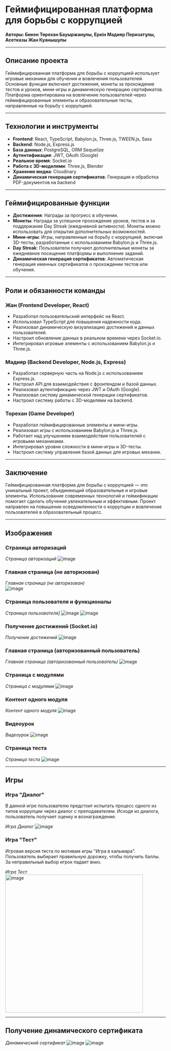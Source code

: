 # Геймифицированная платформа для борьбы с коррупцией  
**Авторы: Бикен Төрехан Бауыржанұлы, Еркін Мадияр Перизатұлы, Асетказы Жан Куанышулы**  


---

## Описание проекта  
Геймифицированная платформа для борьбы с коррупцией использует игровые механики для обучения и вовлечения пользователей. Основные функции включают достижения, монеты за прохождение тестов и уроков, мини-игры и динамическую генерацию сертификатов.  
Платформа ориентирована на вовлечение пользователей через геймифицированные элементы и образовательные тесты, направленные на борьбу с коррупцией.  

---

## Технологии и инструменты  

- **Frontend**: React, TypeScript, Babylon.js, Three.js, TWEEN.js, Sass  
- **Backend**: Node.js, Express.js  
- **База данных**: PostgreSQL, ORM Sequelize  
- **Аутентификация**: JWT, OAuth (Google)  
- **Реальное время**: Socket.io  
- **Работа с 3D-моделями**: Three.js, Blender  
- **Хранение медиа**: Cloudinary  
- **Динамическая генерация сертификатов**: Генерация и обработка PDF-документов на backend  

---

## Геймифицированные функции  

- **Достижения**: Награды за прогресс в обучении.  
- **Монеты**: Награда за успешное прохождение уроков, тестов и за поддержание Day Streak (ежедневной активности). Монеты можно использовать для открытия дополнительных возможностей.  
- **Мини-игры**: Игры, направленные на борьбу с коррупцией, включая 3D-тесты, разработанные с использованием Babylon.js и Three.js.  
- **Day Streak**: Пользователи получают дополнительные монеты за ежедневное посещение платформы и выполнение заданий.  
- **Динамическая генерация сертификатов**: Автоматическая генерация именных сертификатов о прохождении тестов или обучения.  

---

## Роли и обязанности команды  

### Жан (Frontend Developer, React)  
- Разработал пользовательский интерфейс на React.  
- Использовал TypeScript для повышения надежности кода.  
- Реализовал динамическую визуализацию достижений и данных пользователей.  
- Настроил обновление данных в реальном времени через Socket.io.  
- Интегрировал игровые элементы с использованием Babylon.js и Three.js.  

### Мадияр (Backend Developer, Node.js, Express)  
- Разработал серверную часть на Node.js с использованием Express.js.  
- Настроил API для взаимодействия с фронтендом и базой данных.  
- Реализовал аутентификацию через JWT и OAuth (Google).  
- Реализовал систему динамической генерации сертификатов.  
- Настроил систему работы с 3D-моделями на backend.  

### Торехан (Game Developer)  
- Разработал геймифицированные элементы и мини-игры.  
- Реализовал игры с использованием Babylon.js и Three.js.  
- Работает над улучшением взаимодействия пользователей с игровыми механиками.  
- Интегрировал уровни сложности в мини-игры и 3D-тесты.  
- Настроил систему управления базой данных для игровых механик.  

---

## Заключение  
Геймифицированная платформа для борьбы с коррупцией — это уникальный проект, объединяющий образовательные и игровые элементы. Использование современных технологий и геймификации помогает сделать обучение увлекательным и эффективным. Проект направлен на повышение осведомленности о коррупции и вовлечение пользователей в образовательный процесс.  

---

## Изображения  

### Страница авторизаций  
*Страница авторизаций*
![image](https://github.com/user-attachments/assets/f2a425b4-452c-4bd2-8603-d8373a38fb6e)


### Главная страница (не авторизован)  
*Главная страница (не авторизован)*  
![image](https://github.com/user-attachments/assets/d140e28a-0412-48c1-9c5b-bc9fe523725e)


### Страница пользователя и функционалы  
*Страница пользователя]*
![image](https://github.com/user-attachments/assets/293e2977-b53c-4049-a17e-8bc0074aa4bd)
![image](https://github.com/user-attachments/assets/9d53e505-efa3-4a16-a529-62ec394110ad)


### Получение достижений (Socket.io)  
*Получение достижений*
![image](https://github.com/user-attachments/assets/b03f5886-7f9f-48ad-b774-4fe32550a08a)


### Главная страница (авторизованный пользователь)  
*Главная страница (авторизованный пользователь)*
![image](https://github.com/user-attachments/assets/7fa8386b-d51d-402b-8056-f1e16944ef2f)


### Страница с модулями  
*Страница с модулями*
![image](https://github.com/user-attachments/assets/b6218bdc-a026-4095-94de-1d2a4620601d)


### Контент одного модуля  
*Контент одного модуля*
![image](https://github.com/user-attachments/assets/b198aa80-7be9-43e0-baf6-1c7d378cdc08)


### Видеоурок  
*Видеоурок*
![image](https://github.com/user-attachments/assets/2b569f26-9258-41a3-8f19-48e93135a2b4)


### Страница теста  
*Страница теста*
![image](https://github.com/user-attachments/assets/b66c2c11-58d6-4db3-9af1-1765c4624398)

---

## Игры  

### Игра "Диалог"  
В данной игре пользователю предстоит испытать процесс одного из типов коррупции через диалог с преподавателем. Исходя из диалога, пользователь получает оценку и вознаграждение.  

*Игра Диалог*
![image](https://github.com/user-attachments/assets/f85bc21d-f987-4a99-9fd1-dace0b90f24b)


### Игра "Тест"  
Игровая версия теста по мотивам игры "Игра в кальмара". Пользователь выбирает правильную дорожку, чтобы получить баллы. За неправильный выбор игрок падает вниз.  

*Игра Тест*
<img width="432" alt="image" src="https://github.com/user-attachments/assets/fb5be696-5b0f-49f0-a56b-86148e7f616d" />


---

## Получение динамического сертификата  
*Динамический сертификат*
![image](https://github.com/user-attachments/assets/cdc363ec-7899-4fd8-9ddd-98bfe91ec4c6)
![image](https://github.com/user-attachments/assets/596c6fda-d18c-4df1-9c11-74413d409423)


